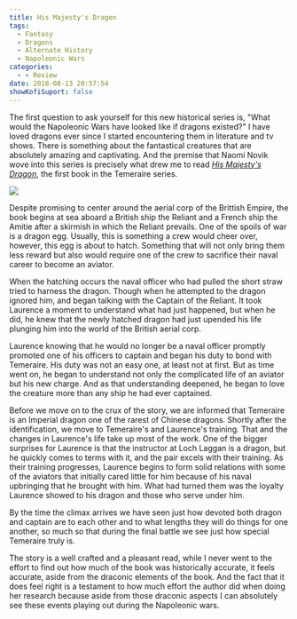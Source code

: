 ```yaml
---
title: His Majesty's Dragon
tags: 
  - Fantasy
  - Dragons
  - Alternate History
  - Napoleonic Wars
categories:
  - - Review
date: 2018-08-13 20:57:54
showKofiSuport: false
---
```


The first question to ask yourself for this new historical series is, "What would the Napoleonic Wars have looked like if dragons existed?"  I have loved dragons ever since I started encountering them in literature and tv shows.  There is something about the fantastical creatures that are absolutely amazing and captivating.  And the premise that Naomi Novik wove into this series is precisely what drew me to read [_His Majesty's Dragon_](https://www.amazon.com/gp/product/0345481283/ref=as_li_tl?ie=UTF8&camp=1789&creative=9325&creativeASIN=0345481283&linkCode=as2&tag=mysite009e-20&linkId=6cde67a6da69a9478c278e46771011bc), the first book in the Temeraire series.<!-- more --><div class="embedded-image-left">![](./his-majestys-dragon.jpg)</div>

Despite promising to center around the aerial corp of the Brittish Empire, the book begins at sea aboard a British ship the Reliant and a French ship the Amitie after a skirmish in which the Reliant prevails.  One of the spoils of war is a dragon egg. Usually, this is something a crew would cheer over, however, this egg is about to hatch.  Something that will not only bring them less reward but also would require one of the crew to sacrifice their naval career to become an aviator.

When the hatching occurs the naval officer who had pulled the short straw tried to harness the dragon.  Though when he attempted to the dragon ignored him, and began talking with the Captain of the Reliant.  It took Laurence a moment to understand what had just happened, but when he did, he knew that the newly hatched dragon had just upended his life plunging him into the world of the British aerial corp.

Laurence knowing that he would no longer be a naval officer promptly promoted one of his officers to captain and began his duty to bond with Temeraire.  His duty was not an easy one, at least not at first.  But as time went on, he began to understand not only the complicated life of an aviator but his new charge.  And as that understanding deepened, he began to love the creature more than any ship he had ever captained.

Before we move on to the crux of the story, we are informed that Temeraire is an Imperial dragon one of the rarest of Chinese dragons.  Shortly after the identification, we move to Temeraire's and Laurence's training.  That and the changes in Laurence's life take up most of the work.  One of the bigger surprises for Laurence is that the instructor at Loch Laggan is a dragon, but he quickly comes to terms with it, and the pair excels with their training.  As their training progresses, Laurence begins to form solid relations with some of the aviators that initially cared little for him because of his naval upbringing that he brought with him.  What had turned them was the loyalty Laurence showed to his dragon and those who serve under him.

By the time the climax arrives we have seen just how devoted both dragon and captain are to each other and to what lengths they will do things for one another, so much so that during the final battle we see just how special Temeraire truly is.

The story is a well crafted and a pleasant read, while I never went to the effort to find out how much of the book was historically accurate, it feels accurate, aside from the draconic elements of the book.  And the fact that it does feel right is a testament to how much effort the author did when doing her research because aside from those draconic aspects I can absolutely see these events playing out during the Napoleonic wars.